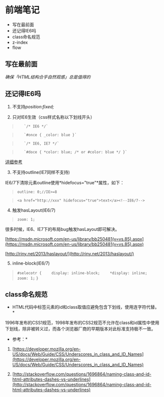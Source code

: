 # 前端笔记 #
- 写在最前面
- 还记得IE6吗
- class命名规范
- z-index
- flow

## 写在最前面 ##

*确保「HTML结构合乎自然观感」总是值得的*

## 还记得IE6吗 ##

1. 不支持*position:fixed;*

2. 只对IE6生效（css样式名称以下划线开头）

>        `/* IE6 */`

>        `#once { _color: blue }`

>        `/* IE6, IE7 */`

>        `#doce { *color: blue; /* or #color: blue */ }`

[详细参考](http://www.paulirish.com/2009/browser-specific-css-hacks/) 

3. 不支持outline(IE7同样不支持)

IE6/7下清除元素outline使用*hidefocus="true"*属性，如下：

>    `outline: 0;//IE>=8`

>    `<a href="http://xxx" hidefocus="true">text</a><!--IE6/7-->`

4. 触发hasLayout(IE6/7)

>    `zoom: 1;`

很多时候，IE6、IE7下的布局bug触发hasLayout即可解决。

[https://msdn.microsoft.com/en-us/library/bb250481(v=vs.85).aspx](https://msdn.microsoft.com/en-us/library/bb250481(v=vs.85).aspx)

[http://riny.net/2013/haslayout/](http://riny.net/2013/haslayout/)

5. inline-block(IE6/7)

>    `#selecotr {`
>    `    display: inline-block;`
>    `    *display: inline;`
>    `    zoom: 1;`
>    `}`

## class命名规范 ##

* HTML代码中标签元素的id和class取值应避免包含下划线，使用连字符代替。*

1996年发布的CSS1规范，1998年发布的CSS2规范不允许在class和id属性中使用下划线，除非被转义过，而各个浏览器厂商的早期版本对此标准支持极不一致。

* 参考：*
1. [https://developer.mozilla.org/en-US/docs/Web/Guide/CSS/Underscores_in_class_and_ID_Names](https://developer.mozilla.org/en-US/docs/Web/Guide/CSS/Underscores_in_class_and_ID_Names)

2. [http://stackoverflow.com/questions/1696864/naming-class-and-id-html-attributes-dashes-vs-underlines](http://stackoverflow.com/questions/1696864/naming-class-and-id-html-attributes-dashes-vs-underlines)


